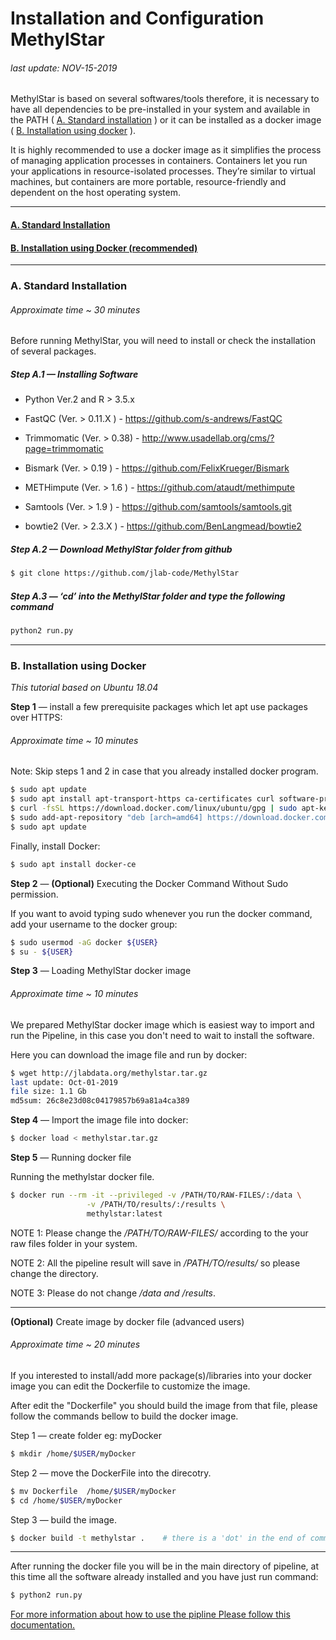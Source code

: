 Installation and Configuration MethylStar
================

###### *last update: NOV-15-2019*

MethylStar is based on several softwares/tools therefore, it is necessary to have all dependencies to be pre-installed in your system and available in the PATH ( [A. Standard installation](#standard) ) or it can be installed as a docker image ( [B. Installation using docker](#docker) ). 

It is highly recommended to use a docker image as it simplifies the process of managing application processes in containers. Containers let you run your applications in resource-isolated processes. They’re similar to virtual machines, but containers are more portable, resource-friendly and dependent on the host operating system.

------------------------------------------------------------------------

#### [A. Standard Installation](#standard)

#### [B. Installation using Docker (recommended)](#docker)

------------------------------------------------------------------------

### <a name="standard" > A. Standard Installation </a>

###### *Approximate time ~ 30 minutes*

Before running MethylStar, you will need to install or check the installation of several packages.

##### Step A.1 — Installing Software

- Python Ver.2 and R > 3.5.x
    
- FastQC (Ver. > 0.11.X  ) - https://github.com/s-andrews/FastQC  
    
- Trimmomatic (Ver. > 0.38) - http://www.usadellab.org/cms/?page=trimmomatic
    
- Bismark (Ver. > 0.19 ) - https://github.com/FelixKrueger/Bismark
    
- METHimpute (Ver. > 1.6 ) - https://github.com/ataudt/methimpute
    
- Samtools (Ver. > 1.9 ) - https://github.com/samtools/samtools.git 
    
- bowtie2 (Ver. >  2.3.X ) - https://github.com/BenLangmead/bowtie2



##### Step A.2 — Download MethylStar folder from github

``` bash
$ git clone https://github.com/jlab-code/MethylStar

```
##### Step A.3 — ‘cd’ into the MethylStar folder and type the following command

``` bash
python2 run.py
```
------------------------------------------------------------------------


### <a name="docker" > B. Installation using Docker </a>

*This tutorial based on Ubuntu 18.04*


**Step 1** — install a few prerequisite packages which let apt use packages over HTTPS:

###### *Approximate time ~ 10 minutes*

Note: Skip steps 1 and 2 in case that you already installed docker program.

``` bash
$ sudo apt update
$ sudo apt install apt-transport-https ca-certificates curl software-properties-common
$ curl -fsSL https://download.docker.com/linux/ubuntu/gpg | sudo apt-key add -
$ sudo add-apt-repository "deb [arch=amd64] https://download.docker.com/linux/ubuntu bionic stable"
$ sudo apt update
```

Finally, install Docker:

``` bash
$ sudo apt install docker-ce
```

**Step 2**  — **(Optional)** Executing the Docker Command Without Sudo permission. 

If you want to avoid typing sudo whenever you run the docker command, add your username to the docker group:

``` bash
$ sudo usermod -aG docker ${USER}
$ su - ${USER}
```

**Step 3** —  Loading MethylStar docker image

###### *Approximate time ~ 10 minutes*

We prepared MethylStar docker image which is easiest way to import and run the Pipeline, in this case you don't need to wait to install the software.

Here you can download the image file and run by docker:

``` bash
$ wget http://jlabdata.org/methylstar.tar.gz
last update: Oct-01-2019
file size: 1.1 Gb
md5sum: 26c8e23d08c04179857b69a81a4ca389
```
**Step 4** — Import the image file into docker:

``` bash
$ docker load < methylstar.tar.gz
```

**Step 5** — Running docker file

Running the methylstar docker file.

``` bash
$ docker run --rm -it --privileged -v /PATH/TO/RAW-FILES/:/data \
                 -v /PATH/TO/results/:/results \
                 methylstar:latest
```

NOTE 1: Please change the */PATH/TO/RAW-FILES/* according to the your raw files folder in your system.

NOTE 2: All the pipeline result will save in */PATH/TO/results/* so please change the directory.

NOTE 3: Please do not change */data and /results*.

------------------------------------------------------------------------

 **(Optional)** Create image by docker file (advanced users)

###### *Approximate time ~ 20 minutes*

If you interested to install/add more package(s)/libraries into your docker image you can edit the Dockerfile to customize the image.

After edit the "Dockerfile" you should build the image from that file, please follow the commands bellow to build the docker image.

Step 1 — create folder eg: myDocker

``` bash
$ mkdir /home/$USER/myDocker
```

Step 2 — move the DockerFile into the direcotry.

``` bash
$ mv Dockerfile  /home/$USER/myDocker 
$ cd /home/$USER/myDocker
```

Step 3 — build the image.

``` bash
$ docker build -t methylstar .    # there is a 'dot' in the end of command.
```

------------------------------------------------------------------------

After running the docker file you will be in the main directory of pipeline, at this time all the software already installed and you have just run command:

``` bash
$ python2 run.py
```

[For more information about how to use the pipline Please follow this documentation.](runPipeline.md)
